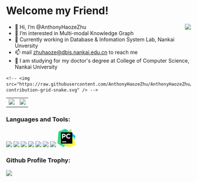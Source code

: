 # Welcome my Friend!

<a href="https://github.com/anuraghazra/convoychat">
    <img align="right" src="https://github-readme-streak-stats.herokuapp.com/?user=AnthonyHaozeZhu&show_icons=true&theme=onedar&text_color=000&icon_color=000&bg_color=0,ea6161,ffc64d,fffc4d,52fa5a&k" />
</a>



- 👋 Hi, I’m @AnthonyHaozeZhu
- 👀 I’m interested in Multi-modal Knowledge Graph
- 🌱 Currently working in Database & Infomation System Lab, Nankai Unversity
- 📫 mail zhuhaoze@dbis.nankai.edu.cn to reach me
- 🏫 I am studying for my doctor's degree at College of Computer Science, Nankai University
<!-- 
&nbsp; -->

<!-- # 写给NKU20级及以后的学弟学妹们
希望你们在参考我的各种作业之前，先认真阅读我接下来说的话
- 首先，我创建这么多作业仓库的最初目的，是为了记录我写每一项作业的过程，包括最初的搭建环境到更改各种bug，记录解决问题的心路历程以及方法。
- 在课程结束后，本着开源的精神，我将私有的仓库设为了共有。其中主要是因为，在上手一些全新的课程的时候，在最初没有任何的参考，很难上手，整个21年下半年也就是最忙的大三上学期，我被几门较难的课程折磨的很痛苦，如果在这时能有前人的经验进行参考，可能会让一些工作的入门门槛稍微降低一些，也可以学习到一些新的理念和思路。所以我在课程结束后，开源了我的代码。
- 但是， $\color{red}{这些仓库存在的意义绝对不是用来简单的clone下来糊弄交上现在的作业的}$，这违背了我的初衷，也对你们没有任何好处。即使你真的不会写，能看着别人的代码自己重新复现一边，也是会有很大的收获的。
- 还有很重要的一点，由于我的水平有限（我大三才开始学用git，这就是为啥只有大三开始的作业），作业中可能会存在着各种各样的问题，包括但不限于编译错误、结果有问题、逻辑问题、鲁棒性很差等一系列的问题，在看我的代码的时候一定要有甄别的阅读，请大家见谅。也欢迎大家指正，可以通过邮件、留言、飞书等各种渠道。
- $\color{red}{最重要的一点}$，请大家参考完后给我点点Star或者follow一下之类的，满足一下我的虚荣心，谢谢大家哈哈哈哈。

最后呢，祝大家都能取得自己理想的成绩，不要像我一样总是先摆烂（虽然好像我现在开始读博又开始有点摆烂），后面再使劲儿追赶给自己累个半死。 -->

<!-- <div align="center"> -->
    <!-- <img src="https://raw.githubusercontent.com/AnthonyHaozeZhu/AnthonyHaozeZhu/main/assets/github-contribution-grid-snake.svg" /> -->
<!-- </div> -->

<table>
    <tr>
        <td ><center><img src="https://github-readme-stats.vercel.app/api?username=AnthonyHaozeZhu&show_icons=true&theme=onedar&text_color=000&icon_color=000&bg_color=0,ea6161,ffc64d,fffc4d,52fa5a&k"></td>
        <td ><center><img src="https://github-readme-stats.vercel.app/api/top-langs/?username=AnthonyHaozeZhu&layout=compact&langs_count=8&theme=graywhite&text_color=000&icon_color=fff&bg_color=0,52fa5a,4dfcff,c64dff&theme=graywhite"  ></td>
    </tr>
</table>



<p align="left">
</p>

<h3 align="left">Languages and Tools:</h3>
<!-- 
<p align="left"> <a href="https://www.cprogramming.com/" target="_blank" rel="noreferrer"> <img src="https://raw.githubusercontent.com/devicons/devicon/master/icons/c/c-original.svg" alt="c" width="40" height="40"/> </a> <a href="https://www.w3schools.com/cpp/" target="_blank" rel="noreferrer"> <img src="https://raw.githubusercontent.com/devicons/devicon/master/icons/cplusplus/cplusplus-original.svg" alt="cplusplus" width="40" height="40"/> </a> <a href="https://git-scm.com/" target="_blank" rel="noreferrer"> <img src="https://www.vectorlogo.zone/logos/git-scm/git-scm-icon.svg" alt="git" width="40" height="40"/> </a> <a href="https://www.linux.org/" target="_blank" rel="noreferrer"> <img src="https://raw.githubusercontent.com/devicons/devicon/master/icons/linux/linux-original.svg" alt="linux" width="40" height="40"/> </a> <a href="https://www.mathworks.com/" target="_blank" rel="noreferrer"> <img src="https://upload.wikimedia.org/wikipedia/commons/2/21/Matlab_Logo.png" alt="matlab" width="40" height="40"/> </a> <a href="https://www.mysql.com/" target="_blank" rel="noreferrer"> <img src="https://raw.githubusercontent.com/devicons/devicon/master/icons/mysql/mysql-original-wordmark.svg" alt="mysql" width="40" height="40"/> </a> <a href="https://opencv.org/" target="_blank" rel="noreferrer"> <img src="https://www.vectorlogo.zone/logos/opencv/opencv-icon.svg" alt="opencv" width="40" height="40"/> </a> <a href="https://pandas.pydata.org/" target="_blank" rel="noreferrer"> <img src="https://raw.githubusercontent.com/devicons/devicon/2ae2a900d2f041da66e950e4d48052658d850630/icons/pandas/pandas-original.svg" alt="pandas" width="40" height="40"/> </a> <a href="https://www.python.org" target="_blank" rel="noreferrer"> <img src="https://raw.githubusercontent.com/devicons/devicon/master/icons/python/python-original.svg" alt="python" width="40" height="40"/> </a> <a href="https://pytorch.org/" target="_blank" rel="noreferrer"> <img src="https://www.vectorlogo.zone/logos/pytorch/pytorch-icon.svg" alt="pytorch" width="40" height="40"/> </a> <a href="https://www.qt.io/" target="_blank" rel="noreferrer"> <img src="https://upload.wikimedia.org/wikipedia/commons/0/0b/Qt_logo_2016.svg" alt="qt" width="40" height="40"/> </a> <a href="https://scikit-learn.org/" target="_blank" rel="noreferrer"> <img src="https://upload.wikimedia.org/wikipedia/commons/0/05/Scikit_learn_logo_small.svg" alt="scikit_learn" width="40" height="40"/> </a> <a href="https://www.tensorflow.org" target="_blank" rel="noreferrer"> <img src="https://www.vectorlogo.zone/logos/tensorflow/tensorflow-icon.svg" alt="tensorflow" width="40" height="40"/> </a> </p>
-->

<code><a href="https://www.python.org/" target="_blank"><img height="50" src="https://www.vectorlogo.zone/logos/python/python-icon.svg"></a></code>
<code><a href="https://git-scm.com/" target="_blank"><img height="50" src="https://www.vectorlogo.zone/logos/git-scm/git-scm-icon.svg"></a></code>
<code><a href="https://github.com/" target="_blank"><img height="50" src="https://www.vectorlogo.zone/logos/github/github-tile.svg"></a></code>
<code><a href="https://pytorch.com" target="_blank"><img height="50" src="https://www.vectorlogo.zone/logos/pytorch/pytorch-icon.svg"></a></code>
<code><a href="https://linux.com" target="_blank"><img height="50" src="https://www.vectorlogo.zone/logos/linux/linux-icon.svg"></a></code>
<code><a href="https://ubuntu.com" target="_blank"><img height="50" src="https://www.vectorlogo.zone/logos/ubuntu/ubuntu-icon.svg"></a></code>
<code><a href="https://code.visualstudio.com" target="_blank"><img height="50" src="https://www.vectorlogo.zone/logos/visualstudio_code/visualstudio_code-icon.svg"></a></code>
<code><a href="https://www.jetbrains.com/pycharm" target="_blank"><img height="50" src="./source/1.svg"></a></code>


<h3 align="left">Github Profile Trophy:</h3>
<div align="left">
  <img  src="https://github-profile-trophy.vercel.app/?username=AnthonyHaozeZhu&theme=gruvbox&row=1&column=7&no-frame=true&no-bg=true" />
</div>

<!-- <h3 align="left">GitHub Readme Activity Graphy:</h3>
<div align="center">
    <img src="https://activity-graph.herokuapp.com/graph?username=AnthonyHaozeZhu&theme=dracula" />
</div> -->
